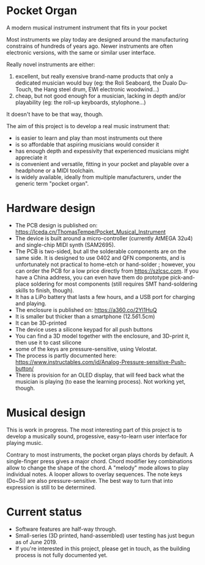 # Pocket Organ

A modern musical instrument instrument that fits in your pocket

Most instruments we play today are designed around the manufacturing constrains of hundreds of years ago.
Newer instruments are often electronic versions, with the same or similar user interface.

Really novel instruments are either:
1. excellent, but really exensive brand-name products that only a dedicated musician would buy (eg: the Roli Seaboard, the Dualo Du-Touch, the Hang steel drum, EWI electronic woodwind...)
2. cheap, but not good enough for a musician, lacking in depth and/or playability (eg: the roll-up keyboards, stylophone...)

It doesn't have to be that way, though.

The aim of this project is to develop a real music instrument that:
* is easier to learn and play than most instruments out there
* is so affordable that aspiring musicians would consider it
* has enough depth and expessivity that experienced musicians might appreciate it
* is convenient and versatile, fitting in your pocket and playable over a headphone or a MIDI toolchain.
* is widely available, ideally from multiple manufacturers, under the generic term "pocket organ".

# Hardware design

* The PCB design is published on: https://lceda.cn/ThomasTempe/Pocket_Musical_Instrument
 * The device is built around a micro-controller (currently AtMEGA 32u4) and single-chip MIDI synth (SAM2695).
 * The PCB is two-sided, but all the solderable components are on the same side. It is designed to use 0402 and QFN components, and is unfortunately not practical to home-etch or hand-solder ; however, you can order the PCB for a low price directly from https://szlcsc.com. If you have a China address, you can even have them do prototype pick-and-place soldering for most components (still requires SMT hand-soldering skills to finish, though). 
 * It has a LiPo battery that lasts a few hours, and a USB port for charging and playing.
* The enclosure is published on: https://a360.co/2Yl1HuQ
 * It is smaller but thicker than a smartphone (12.5*6*1.5cm)
 * It can be 3D-printed
* The device uses a silicone keypad for all push buttons
 * You can find a 3D model together with the enclosure, and 3D-print it, then use it to cast silicone
 * some of the keys are pressure-sensitive, using Velostat.
 * The process is partly documented here: https://www.instructables.com/id/Analog-Pressure-sensitive-Push-button/
* There is provision for an OLED display, that will feed back what the musician is playing (to ease the learning process). Not working yet, though.

# Musical design

This is work in progress. 
The most interesting part of this project is to develop a musically sound, progessive, easy-to-learn user interface for playing music.

Contrary to most instruments, the pocket organ plays chords by default.
A single-finger press gives a major chord. Chord modifier key combinations allow to change the shape of the chord.
A "melody" mode allows to play individual notes.
A looper allows to overlay sequences.
The note keys (Do~Si) are also pressure-sensitive. The best way to turn that into expression is still to be determined.

# Current status

* Software features are half-way through.
* Small-series (3D printed, hand-assembled) user testing has just begun as of June 2019.
* If you're interested in this project, please get in touch, as the building process is not fully documented yet.
